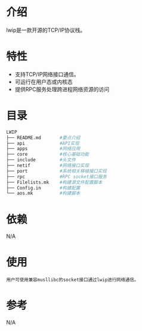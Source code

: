 # 介绍
lwip是一款开源的TCP/IP协议栈。

# 特性
- 支持TCP/IP网络接口通信。
- 可运行在用户态或内核态
- 提供RPC服务处理跨进程网络资源的访问

# 目录
```sh
LWIP
├── README.md       #要点介绍
├── api             #API实现
├── apps            #网络应用
├── core            #核心基础功能
├── include         #头文件
├── netif           #网络接口实现
├── port            #系统相关移植接口实现
├── rpc             #RPC socket接口服务
├── Filelists.mk    #构建源文件配置脚本
├── Config.in       #构建配置
└── aos.mk          #构建脚本

```
# 依赖
N/A

# 使用
    用户可使用兼容musllibc的socket接口通过lwip进行网络通信。

# 参考
N/A